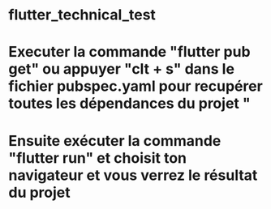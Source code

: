 # flutter_technical_test
# Executer la commande "flutter pub get" ou appuyer "clt + s" dans le fichier pubspec.yaml pour recupérer toutes les dépendances du projet "
# Ensuite exécuter la commande  "flutter run" et choisit ton navigateur et vous verrez le résultat du projet
